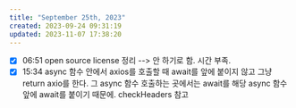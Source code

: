 ```yaml
---
title: "September 25th, 2023"
created: 2023-09-24 09:31:19
updated: 2023-11-07 17:38:20
---
```

  * [x] 06:51 open source license 정리 --> 안 하기로 함. 시간 부족.
  * [x] 15:34 async 함수 안에서 axios를 호출할 때 await를 앞에 붙이지 않고 그냥 return axio를 한다. 그 async 함수 호출하는 곳에서는 await를 해당 async 함수 앞에 await를 붙이기 때문에. checkHeaders 참고